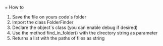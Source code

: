 = How to
1. Save the file on yours code`s folder
1. Import the class FolderFinder
1. Declare the object`s class (you can enable debug if desired)
1. Use the method find_in_folder() with the directory string as parameter
1. Returns a list with the paths of files as string